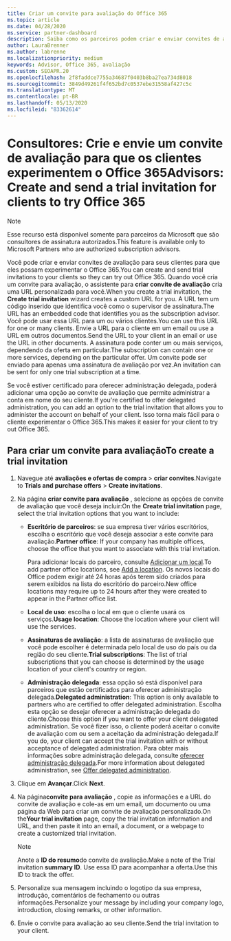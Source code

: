 ```yaml
---
title: Criar um convite para avaliação do Office 365
ms.topic: article
ms.date: 04/28/2020
ms.service: partner-dashboard
description: Saiba como os parceiros podem criar e enviar convites de avaliação para seus clientes para experimentar o Office 365. Os parceiros são um consultor autorizado de assinatura.
author: LauraBrenner
ms.author: labrenne
ms.localizationpriority: medium
keywords: Advisor, Office 365, avaliação
ms.custom: SEOAPR.20
ms.openlocfilehash: 2f8faddce7755a34687f0403b8ba27ea734d8018
ms.sourcegitcommit: 3849d49261f4f652bd7c0537ebe31558af427c5c
ms.translationtype: MT
ms.contentlocale: pt-BR
ms.lasthandoff: 05/13/2020
ms.locfileid: "83362614"
---
```

# <a name="advisors-create-and-send-a-trial-invitation-for-clients-to-try-office-365"></a><span data-ttu-id="6cb80-105">Consultores: Crie e envie um convite de avaliação para que os clientes experimentem o Office 365</span><span class="sxs-lookup"><span data-stu-id="6cb80-105">Advisors: Create and send a trial invitation for clients to try Office 365</span></span>

> [!NOTE]
> <span data-ttu-id="6cb80-106">Esse recurso está disponível somente para parceiros da Microsoft que são consultores de assinatura autorizados.</span><span class="sxs-lookup"><span data-stu-id="6cb80-106">This feature is available only to Microsoft Partners who are authorized subscription advisors.</span></span>

<span data-ttu-id="6cb80-107">Você pode criar e enviar convites de avaliação para seus clientes para que eles possam experimentar o Office 365.</span><span class="sxs-lookup"><span data-stu-id="6cb80-107">You can create and send trial invitations to your clients so they can try out Office 365.</span></span> <span data-ttu-id="6cb80-108">Quando você cria um convite para avaliação, o assistente para **criar convite de avaliação** cria uma URL personalizada para você.</span><span class="sxs-lookup"><span data-stu-id="6cb80-108">When you create a trial invitation, the **Create trial invitation** wizard creates a custom URL for you.</span></span> <span data-ttu-id="6cb80-109">A URL tem um código inserido que identifica você como o supervisor de assinatura.</span><span class="sxs-lookup"><span data-stu-id="6cb80-109">The URL has an embedded code that identifies you as the subscription advisor.</span></span> <span data-ttu-id="6cb80-110">Você pode usar essa URL para um ou vários clientes.</span><span class="sxs-lookup"><span data-stu-id="6cb80-110">You can use this URL for one or many clients.</span></span> <span data-ttu-id="6cb80-111">Envie a URL para o cliente em um email ou use a URL em outros documentos.</span><span class="sxs-lookup"><span data-stu-id="6cb80-111">Send the URL to your client in an email or use the URL in other documents.</span></span> <span data-ttu-id="6cb80-112">A assinatura pode conter um ou mais serviços, dependendo da oferta em particular.</span><span class="sxs-lookup"><span data-stu-id="6cb80-112">The subscription can contain one or more services, depending on the particular offer.</span></span> <span data-ttu-id="6cb80-113">Um convite pode ser enviado para apenas uma assinatura de avaliação por vez.</span><span class="sxs-lookup"><span data-stu-id="6cb80-113">An invitation can be sent for only one trial subscription at a time.</span></span>

<span data-ttu-id="6cb80-114">Se você estiver certificado para oferecer administração delegada, poderá adicionar uma opção ao convite de avaliação que permite administrar a conta em nome do seu cliente.</span><span class="sxs-lookup"><span data-stu-id="6cb80-114">If you're certified to offer delegated administration, you can add an option to the trial invitation that allows you to administer the account on behalf of your client.</span></span> <span data-ttu-id="6cb80-115">Isso torna mais fácil para o cliente experimentar o Office 365.</span><span class="sxs-lookup"><span data-stu-id="6cb80-115">This makes it easier for your client to try out Office 365.</span></span>

## <a name="to-create-a-trial-invitation"></a><span data-ttu-id="6cb80-116">Para criar um convite para avaliação</span><span class="sxs-lookup"><span data-stu-id="6cb80-116">To create a trial invitation</span></span>

1. <span data-ttu-id="6cb80-117">Navegue até **avaliações e ofertas de compra**  >  **criar convites**.</span><span class="sxs-lookup"><span data-stu-id="6cb80-117">Navigate to **Trials and purchase offers** > **Create invitations**.</span></span>

2. <span data-ttu-id="6cb80-118">Na página **criar convite para avaliação** , selecione as opções de convite de avaliação que você deseja incluir:</span><span class="sxs-lookup"><span data-stu-id="6cb80-118">On the **Create trial invitation** page, select the trial invitation options that you want to include:</span></span>

    - <span data-ttu-id="6cb80-119">**Escritório de parceiros**: se sua empresa tiver vários escritórios, escolha o escritório que você deseja associar a este convite para avaliação.</span><span class="sxs-lookup"><span data-stu-id="6cb80-119">**Partner office**: If your company has multiple offices, choose the office that you want to associate with this trial invitation.</span></span>

        <span data-ttu-id="6cb80-120">Para adicionar locais do parceiro, consulte [Adicionar um local](manage-locations.md).</span><span class="sxs-lookup"><span data-stu-id="6cb80-120">To add partner office locations, see [Add a location](manage-locations.md).</span></span> <span data-ttu-id="6cb80-121">Os novos locais do Office podem exigir até 24 horas após terem sido criados para serem exibidos na lista do escritório do parceiro.</span><span class="sxs-lookup"><span data-stu-id="6cb80-121">New office locations may require up to 24 hours after they were created to appear in the Partner office list.</span></span>

    - <span data-ttu-id="6cb80-122">**Local de uso**: escolha o local em que o cliente usará os serviços.</span><span class="sxs-lookup"><span data-stu-id="6cb80-122">**Usage location**: Choose the location where your client will use the services.</span></span>
    - <span data-ttu-id="6cb80-123">**Assinaturas de avaliação**: a lista de assinaturas de avaliação que você pode escolher é determinada pelo local de uso do país ou da região do seu cliente.</span><span class="sxs-lookup"><span data-stu-id="6cb80-123">**Trial subscriptions**: The list of trial subscriptions that you can choose is determined by the usage location of your client's country or region.</span></span>
    - <span data-ttu-id="6cb80-124">**Administração delegada**: essa opção só está disponível para parceiros que estão certificados para oferecer administração delegada.</span><span class="sxs-lookup"><span data-stu-id="6cb80-124">**Delegated administration**: This option is only available to partners who are certified to offer delegated administration.</span></span> <span data-ttu-id="6cb80-125">Escolha esta opção se desejar oferecer a administração delegada do cliente.</span><span class="sxs-lookup"><span data-stu-id="6cb80-125">Choose this option if you want to offer your client delegated administration.</span></span> <span data-ttu-id="6cb80-126">Se você fizer isso, o cliente poderá aceitar o convite de avaliação com ou sem a aceitação da administração delegada.</span><span class="sxs-lookup"><span data-stu-id="6cb80-126">If you do, your client can accept the trial invitation with or without acceptance of delegated administration.</span></span> <span data-ttu-id="6cb80-127">Para obter mais informações sobre administração delegada, consulte [oferecer administração delegada](customers_revoke_admin_privileges.md).</span><span class="sxs-lookup"><span data-stu-id="6cb80-127">For more information about delegated administration, see [Offer delegated administration](customers_revoke_admin_privileges.md).</span></span>

3. <span data-ttu-id="6cb80-128">Clique em **Avançar**.</span><span class="sxs-lookup"><span data-stu-id="6cb80-128">Click **Next**.</span></span>

4. <span data-ttu-id="6cb80-129">Na página**convite para avaliação** , copie as informações e a URL do convite de avaliação e cole-as em um email, um documento ou uma página da Web para criar um convite de avaliação personalizado.</span><span class="sxs-lookup"><span data-stu-id="6cb80-129">On the**Your trial invitation** page, copy the trial invitation information and URL, and then paste it into an email, a document, or a webpage to create a customized trial invitation.</span></span>

    > [!NOTE]
    > <span data-ttu-id="6cb80-130">Anote a **ID do resumo**do convite de avaliação.</span><span class="sxs-lookup"><span data-stu-id="6cb80-130">Make a note of the Trial invitation **summary ID**.</span></span> <span data-ttu-id="6cb80-131">Use essa ID para acompanhar a oferta.</span><span class="sxs-lookup"><span data-stu-id="6cb80-131">Use this ID to track the offer.</span></span>

5. <span data-ttu-id="6cb80-132">Personalize sua mensagem incluindo o logotipo da sua empresa, introdução, comentários de fechamento ou outras informações.</span><span class="sxs-lookup"><span data-stu-id="6cb80-132">Personalize your message by including your company logo, introduction, closing remarks, or other information.</span></span>

6. <span data-ttu-id="6cb80-133">Envie o convite para avaliação ao seu cliente.</span><span class="sxs-lookup"><span data-stu-id="6cb80-133">Send the trial invitation to your client.</span></span>
